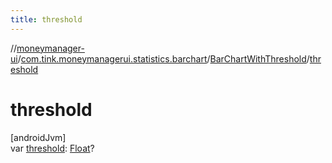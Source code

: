 ```yaml
---
title: threshold
---
```

//[moneymanager-ui](../../../index.html)/[com.tink.moneymanagerui.statistics.barchart](../index.html)/[BarChartWithThreshold](index.html)/[threshold](threshold.html)



# threshold



[androidJvm]\
var [threshold](threshold.html): [Float](https://kotlinlang.org/api/latest/jvm/stdlib/kotlin/-float/index.html)?




